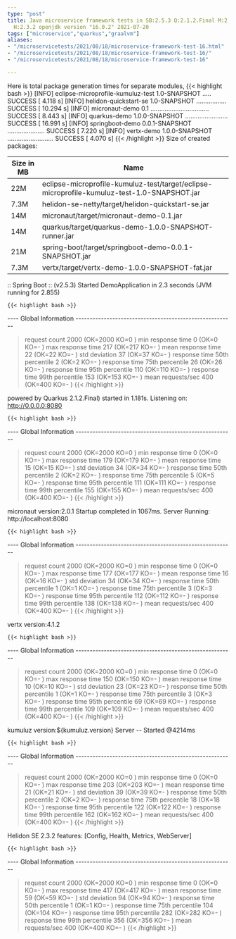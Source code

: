 ```yaml
---
type: "post"
title: Java microservice framework tests in SB:2.5.3 Q:2.1.2.Final M:2.5.12 V:4.1.2
  H:2.3.2 openjdk version "16.0.2" 2021-07-20
tags: ["microservice","quarkus","graalvm"]
aliases:
- "/microservicetests/2021/08/18/microservice-framework-test-16.html"
- "/microservicetests/2021/08/18/microservice-framework-test-16/"
- "/microservicetests/2021/08/18/microservice-framework-test-16"

---
```

 
Here is total package generation times for separate modules,
{{< highlight bash >}}
[INFO] eclipse-microprofile-kumuluz-test 1.0-SNAPSHOT ..... SUCCESS [  4.118 s]
[INFO] helidon-quickstart-se 1.0-SNAPSHOT ................. SUCCESS [ 10.294 s]
[INFO] micronaut-demo 0.1 ................................. SUCCESS [  8.443 s]
[INFO] quarkus-demo 1.0.0-SNAPSHOT ........................ SUCCESS [ 16.991 s]
[INFO] springboot-demo 0.0.1-SNAPSHOT ..................... SUCCESS [  7.220 s]
[INFO] vertx-demo 1.0.0-SNAPSHOT .......................... SUCCESS [  4.070 s]
{{< /highlight >}}
Size of created packages:

| Size in MB |  Name |
|------------|-------|
| 22M | eclipse-microprofile-kumuluz-test/target/eclipse-microprofile-kumuluz-test-1.0-SNAPSHOT.jar |
| 7.3M | helidon-se-netty/target/helidon-quickstart-se.jar |
| 14M | micronaut/target/micronaut-demo-0.1.jar |
| 14M | quarkus/target/quarkus-demo-1.0.0-SNAPSHOT-runner.jar |
| 21M | spring-boot/target/springboot-demo-0.0.1-SNAPSHOT.jar |
| 7.3M | vertx/target/vertx-demo-1.0.0-SNAPSHOT-fat.jar |


:: Spring Boot :: (v2.5.3) Started DemoApplication in 2.3 seconds (JVM running for 2.855)

    {{< highlight bash >}}
---- Global Information --------------------------------------------------------
> request count                                       2000 (OK=2000   KO=0     )
> min response time                                      0 (OK=0      KO=-     )
> max response time                                    217 (OK=217    KO=-     )
> mean response time                                    22 (OK=22     KO=-     )
> std deviation                                         37 (OK=37     KO=-     )
> response time 50th percentile                          2 (OK=2      KO=-     )
> response time 75th percentile                         26 (OK=26     KO=-     )
> response time 95th percentile                        110 (OK=110    KO=-     )
> response time 99th percentile                        153 (OK=153    KO=-     )
> mean requests/sec                                    400 (OK=400    KO=-     )
{{< /highlight >}}

powered by Quarkus 2.1.2.Final) started in 1.181s. Listening on: http://0.0.0.0:8080

    {{< highlight bash >}}
---- Global Information --------------------------------------------------------
> request count                                       2000 (OK=2000   KO=0     )
> min response time                                      0 (OK=0      KO=-     )
> max response time                                    179 (OK=179    KO=-     )
> mean response time                                    15 (OK=15     KO=-     )
> std deviation                                         34 (OK=34     KO=-     )
> response time 50th percentile                          2 (OK=2      KO=-     )
> response time 75th percentile                          5 (OK=5      KO=-     )
> response time 95th percentile                        111 (OK=111    KO=-     )
> response time 99th percentile                        155 (OK=155    KO=-     )
> mean requests/sec                                    400 (OK=400    KO=-     )
{{< /highlight >}}

micronaut version:2.0.1 Startup completed in 1067ms. Server Running: http://localhost:8080

    {{< highlight bash >}}
---- Global Information --------------------------------------------------------
> request count                                       2000 (OK=2000   KO=0     )
> min response time                                      0 (OK=0      KO=-     )
> max response time                                    177 (OK=177    KO=-     )
> mean response time                                    16 (OK=16     KO=-     )
> std deviation                                         34 (OK=34     KO=-     )
> response time 50th percentile                          1 (OK=1      KO=-     )
> response time 75th percentile                          3 (OK=3      KO=-     )
> response time 95th percentile                        112 (OK=112    KO=-     )
> response time 99th percentile                        138 (OK=138    KO=-     )
> mean requests/sec                                    400 (OK=400    KO=-     )
{{< /highlight >}}

vertx version:4.1.2

    {{< highlight bash >}}
---- Global Information --------------------------------------------------------
> request count                                       2000 (OK=2000   KO=0     )
> min response time                                      0 (OK=0      KO=-     )
> max response time                                    150 (OK=150    KO=-     )
> mean response time                                    10 (OK=10     KO=-     )
> std deviation                                         23 (OK=23     KO=-     )
> response time 50th percentile                          1 (OK=1      KO=-     )
> response time 75th percentile                          3 (OK=3      KO=-     )
> response time 95th percentile                         69 (OK=69     KO=-     )
> response time 99th percentile                        109 (OK=109    KO=-     )
> mean requests/sec                                    400 (OK=400    KO=-     )
{{< /highlight >}}

kumuluz version:${kumuluz.version} Server -- Started @4214ms

    {{< highlight bash >}}
---- Global Information --------------------------------------------------------
> request count                                       2000 (OK=2000   KO=0     )
> min response time                                      0 (OK=0      KO=-     )
> max response time                                    203 (OK=203    KO=-     )
> mean response time                                    21 (OK=21     KO=-     )
> std deviation                                         39 (OK=39     KO=-     )
> response time 50th percentile                          2 (OK=2      KO=-     )
> response time 75th percentile                         18 (OK=18     KO=-     )
> response time 95th percentile                        122 (OK=122    KO=-     )
> response time 99th percentile                        162 (OK=162    KO=-     )
> mean requests/sec                                    400 (OK=400    KO=-     )
{{< /highlight >}}

Helidon SE 2.3.2 features: [Config, Health, Metrics, WebServer]

    {{< highlight bash >}}
---- Global Information --------------------------------------------------------
> request count                                       2000 (OK=2000   KO=0     )
> min response time                                      0 (OK=0      KO=-     )
> max response time                                    417 (OK=417    KO=-     )
> mean response time                                    59 (OK=59     KO=-     )
> std deviation                                         94 (OK=94     KO=-     )
> response time 50th percentile                          1 (OK=1      KO=-     )
> response time 75th percentile                        104 (OK=104    KO=-     )
> response time 95th percentile                        282 (OK=282    KO=-     )
> response time 99th percentile                        356 (OK=356    KO=-     )
> mean requests/sec                                    400 (OK=400    KO=-     )
{{< /highlight >}}
